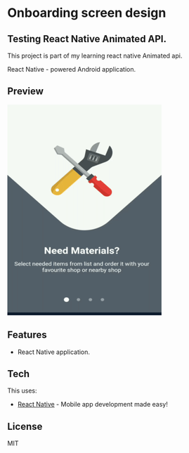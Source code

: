 # Onboarding screen design
## Testing React Native Animated API.

This project is part of my learning react native Animated api.

React Native - powered Android application.

## Preview

![](onboard.gif)

## Features

- React Native application.

## Tech

This uses:

- [React Native](https://reactnative.dev/) - Mobile app development made easy!

## License

MIT
